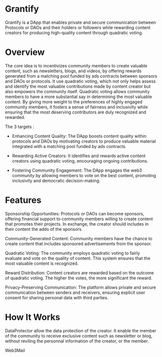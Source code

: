 # Grantify 

Grantify is a DApp that enables private and secure communication between Protocols or DAOs and their holders or followers while rewarding content creators for producing high-quality content through quadratic voting.

# Overview
The core idea is to incentivizes community members to create valuable content, such as newsletters, blogs, and videos, by offering rewards generated from a matching pool funded by ads contracts between sponsors and DAOs or protocols. It use quadratic voting, which not only helps assess and identify the most valuable contributions made by content creator but also empowers the community itself. Quadratic voting allows community members to have a more substantial say in determining the most valuable content. By giving more weight to the preferences of highly engaged community members, it fosters a sense of fairness and inclusivity while ensuring that the most deserving contributors are duly recognized and rewarded. 

The 3 targets :  
- Enhancing Content Quality: The DApp boosts content quality within protocols and DAOs by motivating creators to produce valuable material integrated with a matching pool funded by ads contracts.

- Rewarding Active Creators: It identifies and rewards active content creators using quadratic voting, encouraging ongoing contributions.

- Fostering Community Engagement: The DApp engages the web3 community by allowing members to vote on the best content, promoting inclusivity and democratic decision-making.

# Features
Sponsorship Opportunities: Protocols or DAOs can become sponsors, offering financial support to community members willing to create content that promotes their projects. In exchange, the creator should includes in their content the adds of the sponsors. 

Community-Generated Content: Community members have the chance to create content that includes sponsored advertisements from the sponsor.

Quadratic Voting: The community employs quadratic voting to fairly evaluate and vote on the quality of content. This system ensures that the most valuable content is recognized.

Reward Distribution: Content creators are rewarded based on the outcome of quadratic voting. The higher the votes, the more significant the reward.

Privacy-Preserving Communication: The platform allows private and secure communication between senders and receivers, ensuring explicit user consent for sharing personal data with third parties.

# How It Works

DataProtector allow the data protection of the creator. It enable the member of the community to receive exclusive content such as newsletter or blog, without reviling the personnal information of the creator, or the member. 

Web3Mail 
